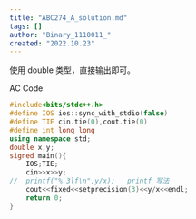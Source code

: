 ```yaml
---
title: "ABC274_A_solution.md"
tags: []
author: "Binary_1110011_"
created: "2022.10.23"
---
```


使用 $\text{double}$ 类型，直接输出即可。

AC Code

```cpp
#include<bits/stdc++.h>
#define IOS ios::sync_with_stdio(false)
#define TIE cin.tie(0),cout.tie(0) 
#define int long long
using namespace std;
double x,y;
signed main(){
	IOS;TIE;
	cin>>x>>y;
//	printf("%.3lf\n",y/x);   printf 写法
	cout<<fixed<<setprecision(3)<<y/x<<endl;
	return 0;
} 
```

